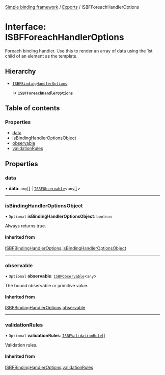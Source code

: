[Simple binding framework](../README.md) / [Exports](../modules.md) / ISBFForeachHandlerOptions

# Interface: ISBFForeachHandlerOptions

Foreach binding handler. Use this to render an array of data using the 1st child of an element as the template.

## Hierarchy

- [`ISBFBindingHandlerOptions`](ISBFBindingHandlerOptions.md)

  ↳ **`ISBFForeachHandlerOptions`**

## Table of contents

### Properties

- [data](ISBFForeachHandlerOptions.md#data)
- [isBindingHandlerOptionsObject](ISBFForeachHandlerOptions.md#isbindinghandleroptionsobject)
- [observable](ISBFForeachHandlerOptions.md#observable)
- [validationRules](ISBFForeachHandlerOptions.md#validationrules)

## Properties

### data

• **data**: `any`[] \| [`ISBFObservable`](ISBFObservable.md)<`any`[]\>

___

### isBindingHandlerOptionsObject

• `Optional` **isBindingHandlerOptionsObject**: `boolean`

Always returns true.

#### Inherited from

[ISBFBindingHandlerOptions](ISBFBindingHandlerOptions.md).[isBindingHandlerOptionsObject](ISBFBindingHandlerOptions.md#isbindinghandleroptionsobject)

___

### observable

• `Optional` **observable**: [`ISBFObservable`](ISBFObservable.md)<`any`\>

The bound observable or primitive value.

#### Inherited from

[ISBFBindingHandlerOptions](ISBFBindingHandlerOptions.md).[observable](ISBFBindingHandlerOptions.md#observable)

___

### validationRules

• `Optional` **validationRules**: [`ISBFValidationRule`](ISBFValidationRule.md)[]

Validation rules.

#### Inherited from

[ISBFBindingHandlerOptions](ISBFBindingHandlerOptions.md).[validationRules](ISBFBindingHandlerOptions.md#validationrules)
